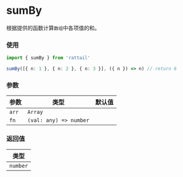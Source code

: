 # sumBy

根据提供的函数计算`数组`中各项值的和。

### 使用

```ts
import { sumBy } from 'rattail'

sumBy([{ n: 1 }, { n: 2 }, { n: 3 }], ({ n }) => n) // return 6
```

### 参数

| 参数  | 类型                   | 默认值 |
| ----- | ---------------------- | ------ |
| `arr` | `Array`                |        |
| `fn`  | `(val: any) => number` |        |

### 返回值

| 类型     |
| -------- |
| `number` |
